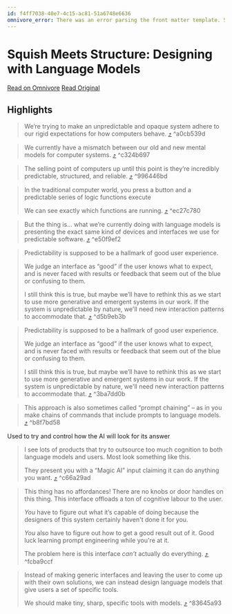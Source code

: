 ```yaml
---
id: f4ff7038-40e7-4c15-ac81-51a6748e6636
omnivore_error: There was an error parsing the front matter template. See console for details.
---
```


# Squish Meets Structure: Designing with Language Models

[Read on Omnivore](https://omnivore.app/me/squish-meets-structure-designing-with-language-models-18bcca20954)
[Read Original](https://maggieappleton.com/squish-structure)

## Highlights

> We’re trying to make an unpredictable and opaque system adhere to our rigid expectations for how computers behave. [⤴️](https://omnivore.app/me/squish-meets-structure-designing-with-language-models-18bcca20954#a0cb539d-8841-4500-9110-ae7fc04d2aff)  ^a0cb539d

> We currently have a mismatch between our old and new mental models for computer systems. [⤴️](https://omnivore.app/me/squish-meets-structure-designing-with-language-models-18bcca20954#c324b697-795f-41fa-8d0a-6b4ffdab7e3d)  ^c324b697

> The selling point of computers up until this point is they’re incredibly predictable, structured, and reliable. [⤴️](https://omnivore.app/me/squish-meets-structure-designing-with-language-models-18bcca20954#996446bd-9a7c-4b18-b404-db493e5125d8)  ^996446bd

> In the traditional computer world, you press a button and a predictable series of logic functions execute
> 
> We can see exactly which functions are running. [⤴️](https://omnivore.app/me/squish-meets-structure-designing-with-language-models-18bcca20954#ec27c780-2421-4714-8459-78e99ea2fad5)  ^ec27c780

> But the thing is... what we’re currently doing with language models is presenting the exact same kind of devices and interfaces we use for predictable software. [⤴️](https://omnivore.app/me/squish-meets-structure-designing-with-language-models-18bcca20954#e50f9ef2-ea22-459d-9d0e-59354aec2651)  ^e50f9ef2

> Predictability is supposed to be a hallmark of good user experience.
> 
> We judge an interface as “good” if the user knows what to expect, and is never faced with results or feedback that seem out of the blue or confusing to them.
> 
> I still think this is true, but maybe we’ll have to rethink this as we start to use more generative and emergent systems in our work. If the system is unpredictable by nature, we'll need new interaction patterns to accommodate that. [⤴️](https://omnivore.app/me/squish-meets-structure-designing-with-language-models-18bcca20954#d5b9eb3b-d65c-48e8-866b-60b0293867e1)  ^d5b9eb3b

> Predictability is supposed to be a hallmark of good user experience.
> 
> We judge an interface as “good” if the user knows what to expect, and is never faced with results or feedback that seem out of the blue or confusing to them.
> 
> I still think this is true, but maybe we’ll have to rethink this as we start to use more generative and emergent systems in our work. If the system is unpredictable by nature, we'll need new interaction patterns to accommodate that. [⤴️](https://omnivore.app/me/squish-meets-structure-designing-with-language-models-18bcca20954#3ba7dd0b-a405-48b9-ba53-6579048f46c1)  ^3ba7dd0b

> This approach is also sometimes called “prompt chaining” – as in you make chains of commands that include prompts to language models. [⤴️](https://omnivore.app/me/squish-meets-structure-designing-with-language-models-18bcca20954#b8f7bd58-3c92-4c43-9582-0ae8f4da4059)  ^b8f7bd58

Used to try and control how the AI will look for its answer

> I see lots of products that try to outsource too much cognition to both language models and users. Most look something like this.
> 
> They present you with a “Magic AI” input claiming it can do anything you want. [⤴️](https://omnivore.app/me/squish-meets-structure-designing-with-language-models-18bcca20954#c66a29ad-58a9-4ca4-b257-b8211e22d738)  ^c66a29ad

> This thing has no affordances! There are no knobs or door handles on this thing. This interface offloads a ton of cognitive labour to the user.
> 
> _You_ have to figure out what it’s capable of doing because the designers of this system certainly haven't done it for you.
> 
> _You_ also have to figure out how to get a good result out of it. Good luck learning prompt engineering while you're at it.
> 
> The problem here is this interface _can’t_ actually do everything. [⤴️](https://omnivore.app/me/squish-meets-structure-designing-with-language-models-18bcca20954#fcba9ccf-ff9d-496e-bf89-feb93d52dcbf)  ^fcba9ccf

> Instead of making generic interfaces and leaving the user to come up with their own solutions, we can instead design language models that give users a set of specific tools.
> 
> We should make tiny, sharp, specific tools with models. [⤴️](https://omnivore.app/me/squish-meets-structure-designing-with-language-models-18bcca20954#83645a93-7ec1-4162-b006-eb4f200e527d)  ^83645a93

